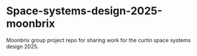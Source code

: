 # Space-systems-design-2025-moonbrix
Moonbrix group project repo for sharing work for the curtin space systems design 2025.
